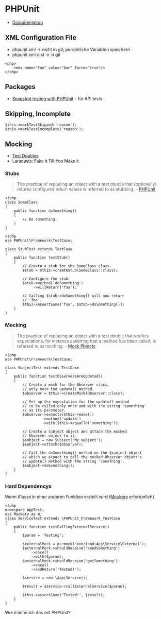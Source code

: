 # PHPUnit

- [Documentation](https://phpunit.readthedocs.io/en/8.5/configuration.html)

## XML Configuration File

- phpunit.xml -> nicht in git; persönliche Variablen speichern
- phpunit.xml.dist -> in git

```
<php>
    <env name="foo" value="bar" force="true"/>
</php>
```

## Packages

- [Snapshot testing with PHPUnit](https://github.com/spatie/phpunit-snapshot-assertions) - für API tests

## Skipping, Incomplete

```
$this->markTestSkipped('reason');
$this->markTestIncomplete('reason');
```

## Mocking

- [Test Doubles](https://phpunit.readthedocs.io/en/9.0/test-doubles.html)
- [Laracasts: Fake it Till You Make it](https://laracasts.com/series/build-a-stock-tracker-app/episodes/6)

### Stubs

> The practice of replacing an object with a test double that (optionally) returns configured return values is referred to as stubbing. - [PHPUnit](https://phpunit.readthedocs.io/en/9.0/test-doubles.html#stubs)

```
<?php
class SomeClass
{
    public function doSomething()
    {
        // Do something.
    }
}
```

```
<?php
use PHPUnit\Framework\TestCase;

class StubTest extends TestCase
{
    public function testStub()
    {
        // Create a stub for the SomeClass class.
        $stub = $this->createStub(SomeClass::class);

        // Configure the stub.
        $stub->method('doSomething')
             ->willReturn('foo');

        // Calling $stub->doSomething() will now return
        // 'foo'.
        $this->assertSame('foo', $stub->doSomething());
    }
}
```

### Mocking

> The practice of replacing an object with a test double that verifies expectations, for instance asserting that a method has been called, is referred to as mocking. - [Mock Pbjects](https://phpunit.readthedocs.io/en/9.0/test-doubles.html#mock-objects)

```
<?php
use PHPUnit\Framework\TestCase;

class SubjectTest extends TestCase
{
    public function testObserversAreUpdated()
    {
        // Create a mock for the Observer class,
        // only mock the update() method.
        $observer = $this->createMock(Observer::class);

        // Set up the expectation for the update() method
        // to be called only once and with the string 'something'
        // as its parameter.
        $observer->expects($this->once())
                 ->method('update')
                 ->with($this->equalTo('something'));

        // Create a Subject object and attach the mocked
        // Observer object to it.
        $subject = new Subject('My subject');
        $subject->attach($observer);

        // Call the doSomething() method on the $subject object
        // which we expect to call the mocked Observer object's
        // update() method with the string 'something'.
        $subject->doSomething();
    }
}
```

### Hard Dependencys

Wenn Klasse in einer anderen Funktion erstellt wird ([Mockery](http://docs.mockery.io/en/latest/cookbook/mocking_hard_dependencies.html) erforderlich)
```
<?php
namespace AppTest;
use Mockery as m;
class ServiceTest extends \PHPUnit_Framework_TestCase
{
    public function testCallingExternalService()
    {
        $param = 'Testing';

        $externalMock = m::mock('overload:App\Service\External');
        $externalMock->shouldReceive('sendSomething')
            ->once()
            ->with($param);
        $externalMock->shouldReceive('getSomething')
            ->once()
            ->andReturn('Tested!');

        $service = new \App\Service();

        $result = $service->callExternalService($param);

        $this->assertSame('Tested!', $result);
    }
}
```
Wie mache ich das mit PHPUnit?
